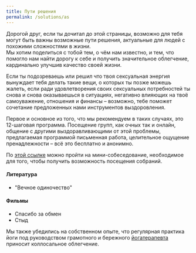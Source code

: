 ```yaml
---
title: Пути решения
permalink: /solutions/as
---
```

Дорогой друг, если ты дочитал до этой страницы, возможно для тебя могут быть важны возможные пути решения, актуальные для людей с похожими сложностями в жизни.  
Мы хотим поделиться с тобой тем, о чём нам известно, и тем, что помогло нам найти дорогу к себе и получить значительное облегчение, кардинально улучшив качество своей жизни.
 
Если ты подозреваешь или решил что твоя сексуальная энергия вынуждает тебя делать такие вещи, о которых ты позже можешь жалеть, если ради удовлетворения своих сексуальных потребностей ты снова и снова оказываешься в ситуациях, негативно влияющих на твоё самоуважение, отношения и финансы – возможно, тебе поможет сочетание предложенных нами инструментов выздоровления.

Первое и основное из того, что мы рекомендуем в таких случаях, это 12-шаговая программа.
Посещение групп, как очных так и онлайн, общение с другими выздоравливающими от этой проблемы, предлагаемая программой письменная работа, целительное ощущение пренадлежности – всё это бесплатно и анонимно.
 
По [этой ссылке](skype:sunshine-pilligrim) можно пройти на мини-собеседование, необходимое для того, чтобы получить возможность посещения собраний.

#### Литература
- "Вечное одиночество"

#### Фильмы
- Спасибо за обмен
- Стыд

Мы также убедились на собственном опыте, что регулярная практика йоги под руководством грамотного и бережного [йогатерапевта](https://vk.com/alisalisenkova) приносит коллосальное облегчение.